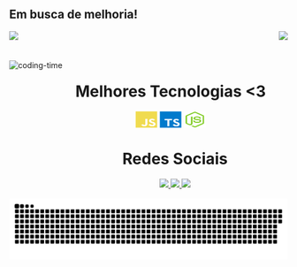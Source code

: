 ## Em busca de melhoria!

<div>
  
  <img  height="180em" src="https://github-readme-stats.vercel.app/api?username=IgorInacioDev&show_icons=true&theme=synthwave&include_all_commits=true&count_private=true"/>
  <img align="right" height="180em" src="https://github-readme-stats.vercel.app/api/top-langs/?username=IgorInacioDev&layout=compact&langs_count=16&theme=synthwave"/>
</div>
<br>

<div  align="center"> 
  <div style="display: inline_block"><br>
    <img align="left" height="250" alt="coding-time" src="code.gif">
    <h1 align="center">Melhores Tecnologias <3</h1>
    <img align="center" height="30" width="40" alt="js-icon"  src="https://raw.githubusercontent.com/devicons/devicon/master/icons/javascript/javascript-plain.svg">
    <img align="center" height="30" width="40" alt="react-icon" src="https://raw.githubusercontent.com/devicons/devicon/master/icons/typescript/typescript-original.svg">
    <img align="center" height="30" width="40" alt="nodejs-icon" src="https://raw.githubusercontent.com/devicons/devicon/master/icons/nodejs/nodejs-original.svg">
   </div>
    
  
  <h1 align="center">Redes Sociais</h1>
     <a href = "mailto: contato.igoroliveira21@gmail.com">
      <img width="25" src="https://cdn.icon-icons.com/icons2/2699/PNG/512/gmail_tile_logo_icon_168164.png">
    </a>
    <a href = "https://www.linkedin.com/in/igor-inacio-2544a5186/">
      <img width="25" src="https://d29fhpw069ctt2.cloudfront.net/icon/image/38764/preview.svg">
    </a>
    <a href = "">
      <img width="25" src="https://cdn-icons-png.flaticon.com/512/124/124034.png">
    </a>
</div>
  
![Snake animation](https://github.com/IgorInacioDev/IgorInacioDev/blob/main/gif.svg)

